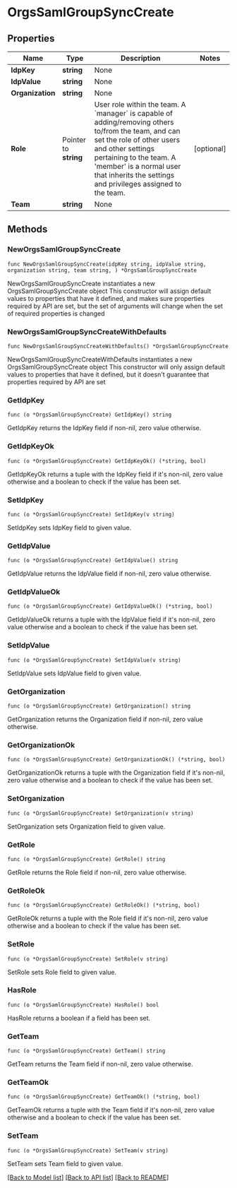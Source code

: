 # OrgsSamlGroupSyncCreate

## Properties

Name | Type | Description | Notes
------------ | ------------- | ------------- | -------------
**IdpKey** | **string** | None | 
**IdpValue** | **string** | None | 
**Organization** | **string** | None | 
**Role** | Pointer to **string** |         User role within the team.          A &#x60;manager&#x60; is capable of adding/removing others to/from the team, and         can set the role of other users and other settings pertaining to the         team.          A &#39;member&#39; is a normal user that inherits the settings and privileges         assigned to the team.          | [optional] 
**Team** | **string** | None | 

## Methods

### NewOrgsSamlGroupSyncCreate

`func NewOrgsSamlGroupSyncCreate(idpKey string, idpValue string, organization string, team string, ) *OrgsSamlGroupSyncCreate`

NewOrgsSamlGroupSyncCreate instantiates a new OrgsSamlGroupSyncCreate object
This constructor will assign default values to properties that have it defined,
and makes sure properties required by API are set, but the set of arguments
will change when the set of required properties is changed

### NewOrgsSamlGroupSyncCreateWithDefaults

`func NewOrgsSamlGroupSyncCreateWithDefaults() *OrgsSamlGroupSyncCreate`

NewOrgsSamlGroupSyncCreateWithDefaults instantiates a new OrgsSamlGroupSyncCreate object
This constructor will only assign default values to properties that have it defined,
but it doesn't guarantee that properties required by API are set

### GetIdpKey

`func (o *OrgsSamlGroupSyncCreate) GetIdpKey() string`

GetIdpKey returns the IdpKey field if non-nil, zero value otherwise.

### GetIdpKeyOk

`func (o *OrgsSamlGroupSyncCreate) GetIdpKeyOk() (*string, bool)`

GetIdpKeyOk returns a tuple with the IdpKey field if it's non-nil, zero value otherwise
and a boolean to check if the value has been set.

### SetIdpKey

`func (o *OrgsSamlGroupSyncCreate) SetIdpKey(v string)`

SetIdpKey sets IdpKey field to given value.


### GetIdpValue

`func (o *OrgsSamlGroupSyncCreate) GetIdpValue() string`

GetIdpValue returns the IdpValue field if non-nil, zero value otherwise.

### GetIdpValueOk

`func (o *OrgsSamlGroupSyncCreate) GetIdpValueOk() (*string, bool)`

GetIdpValueOk returns a tuple with the IdpValue field if it's non-nil, zero value otherwise
and a boolean to check if the value has been set.

### SetIdpValue

`func (o *OrgsSamlGroupSyncCreate) SetIdpValue(v string)`

SetIdpValue sets IdpValue field to given value.


### GetOrganization

`func (o *OrgsSamlGroupSyncCreate) GetOrganization() string`

GetOrganization returns the Organization field if non-nil, zero value otherwise.

### GetOrganizationOk

`func (o *OrgsSamlGroupSyncCreate) GetOrganizationOk() (*string, bool)`

GetOrganizationOk returns a tuple with the Organization field if it's non-nil, zero value otherwise
and a boolean to check if the value has been set.

### SetOrganization

`func (o *OrgsSamlGroupSyncCreate) SetOrganization(v string)`

SetOrganization sets Organization field to given value.


### GetRole

`func (o *OrgsSamlGroupSyncCreate) GetRole() string`

GetRole returns the Role field if non-nil, zero value otherwise.

### GetRoleOk

`func (o *OrgsSamlGroupSyncCreate) GetRoleOk() (*string, bool)`

GetRoleOk returns a tuple with the Role field if it's non-nil, zero value otherwise
and a boolean to check if the value has been set.

### SetRole

`func (o *OrgsSamlGroupSyncCreate) SetRole(v string)`

SetRole sets Role field to given value.

### HasRole

`func (o *OrgsSamlGroupSyncCreate) HasRole() bool`

HasRole returns a boolean if a field has been set.

### GetTeam

`func (o *OrgsSamlGroupSyncCreate) GetTeam() string`

GetTeam returns the Team field if non-nil, zero value otherwise.

### GetTeamOk

`func (o *OrgsSamlGroupSyncCreate) GetTeamOk() (*string, bool)`

GetTeamOk returns a tuple with the Team field if it's non-nil, zero value otherwise
and a boolean to check if the value has been set.

### SetTeam

`func (o *OrgsSamlGroupSyncCreate) SetTeam(v string)`

SetTeam sets Team field to given value.



[[Back to Model list]](../README.md#documentation-for-models) [[Back to API list]](../README.md#documentation-for-api-endpoints) [[Back to README]](../README.md)


